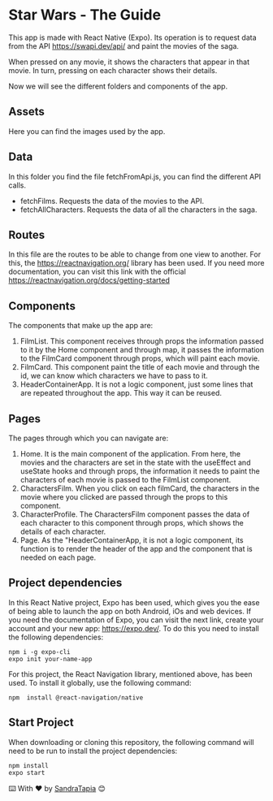 # Star Wars - The Guide

This app is made with React Native (Expo). Its operation is to request data from the API https://swapi.dev/api/ and paint the movies of the saga.

When pressed on any movie, it shows the characters that appear in that movie. In turn, pressing on each character shows their details.

Now we will see the different folders and components of the app.

## Assets

Here you can find the images used by the app.

## Data
  
In this folder you find the file fetchFromApi.js, you can find the different API calls.

 - fetchFilms. Requests the data of the movies to the API.
 - fetchAllCharacters. Requests the data of all the characters in the saga.

## Routes
  
In this file are the routes to be able to change from one view to another. For this, the https://reactnavigation.org/ library has been used. If you need more documentation, you can visit this link with the official https://reactnavigation.org/docs/getting-started

## Components

The components that make up the app are:


 1. FilmList. This component receives through props the information passed to it by the Home component and through map, it passes the information to the FilmCard component through props, which will paint each movie.
 2. FilmCard. This component paint the title of each movie and through the id, we can know which characters we have to pass to it.
 3. HeaderContainerApp. It is not a logic component, just some lines that are repeated throughout the app. This way it can be reused.

## Pages

The pages through which you can navigate are:

 1. Home. It is the main component of the application. From here, the movies and the characters are set in the state with the useEffect and useState hooks and through props, the information it needs to paint the characters of each movie is passed to the FilmList component.
 2. CharactersFilm. When you click on each filmCard, the characters in the movie where you clicked are passed through the props to this component.
 3. CharacterProfile. The CharactersFilm component passes the data of each character to this component through props, which shows the details of each character.
 4. Page. As the "HeaderContainerApp, it is not a logic component, its function is to render the header of the app and the component that is needed on each page.

## Project dependencies
In this React Native project, Expo has been used, which gives you the ease of being able to launch the app on both Android, iOs and web devices. If you need the documentation of Expo, you can visit the next link, create your account and your new app: https://expo.dev/. To do this you need to install the following dependencies:

    npm i -g expo-cli
    expo init your-name-app

For this project, the React Navigation library, mentioned above, has been used. To install it globally, use the following command:

    npm  install @react-navigation/native

## Start Project
  
When downloading or cloning this repository, the following command will need to be run to install the project dependencies:

    npm install
    expo start

⌨️ With ❤️ by [SandraTapia](https://github.com/sandratapia)  😊

